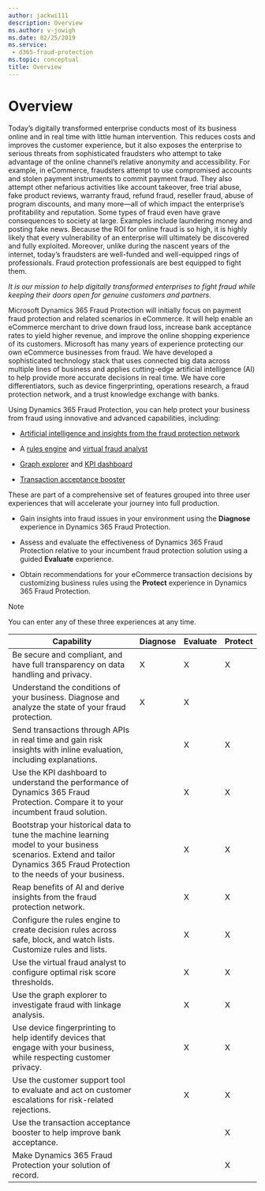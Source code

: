 ```yaml
---
author: jackwi111
description: Overview
ms.author: v-jowigh
ms.date: 02/25/2019
ms.service:
 - d365-fraud-protection
ms.topic: conceptual
title: Overview
---
```



# Overview

Today’s digitally transformed enterprise conducts most of its business online and in real time with little human intervention. This reduces costs and improves the customer experience, but it also exposes the enterprise to serious threats from sophisticated fraudsters who attempt to take advantage of the online channel’s relative anonymity and accessibility. For example, in eCommerce, fraudsters attempt to use compromised accounts and stolen payment instruments to commit payment fraud. They also attempt other nefarious activities like account takeover, free trial abuse, fake product reviews, warranty fraud, refund fraud, reseller fraud, abuse of program discounts, and many more—all of which impact the enterprise’s profitability and reputation. Some types of fraud even have grave consequences to society at large. Examples include laundering money and posting fake news. Because the ROI for online fraud is so high, it is highly likely that every vulnerability of an enterprise will ultimately be discovered and fully exploited. Moreover, unlike during the nascent years of the internet, today’s fraudsters are well-funded and well-equipped rings of professionals. Fraud protection professionals are best equipped to fight them.

*It is our mission to help digitally transformed enterprises to fight fraud while keeping their doors open for genuine customers and partners.*

Microsoft Dynamics 365 Fraud Protection will initially focus on payment fraud protection and related scenarios in eCommerce. It will help enable an eCommerce merchant to drive down fraud loss, increase bank acceptance rates to yield higher revenue, and improve the online shopping experience of its customers. Microsoft has many years of experience protecting our own eCommerce businesses from fraud. We have developed a sophisticated technology stack that uses connected big data across multiple lines of business and applies cutting-edge artificial intelligence (AI) to help provide more accurate decisions in real time. We have core differentiators, such as device fingerprinting, operations research, a fraud protection network, and a trust knowledge exchange with banks.

Using Dynamics 365 Fraud Protection, you can help protect your business from fraud using innovative and advanced capabilities, including: 

- [Artificial intelligence and insights from the fraud protection network](fraud-protection-network.md)

- A [rules engine](rules-list.md) and [virtual fraud analyst](virtual-fraud-analyst) 

- [Graph explorer](graph-explorer.md) and [KPI dashboard](kpi-dashboard.md)

- [Transaction acceptance booster](transaction-acceptance-booster.md)

These are part of a comprehensive set of features grouped into three user experiences that will accelerate your journey into full production. 

- Gain insights into fraud issues in your environment using the **Diagnose** experience in Dynamics 365 Fraud Protection. 

- Assess and evaluate the effectiveness of Dynamics 365 Fraud Protection relative to your incumbent fraud protection solution using a guided **Evaluate** experience. 

- Obtain recommendations for your eCommerce transaction decisions by customizing business rules using the **Protect** experience in Dynamics 365 Fraud Protection.

> [!Note]
> You can enter any of these three experiences at any time. 

| Capability | Diagnose | Evaluate | Protect |
|------------|----------|----------|---------|
| Be secure and compliant, and have full transparency on data handling and privacy. | X | X | X |
| Understand the conditions of your business. Diagnose and analyze the state of your fraud protection.                                                                     | X        | X        |         |
| Send transactions through APIs in real time and gain risk insights with inline evaluation, including explanations.                                                     |          | X        | X       |
| Use the KPI dashboard to understand the performance of Dynamics 365 Fraud Protection. Compare it to your incumbent fraud solution.                                       |          | X        | X       |
| Bootstrap your historical data to tune the machine learning model to your business scenarios. Extend and tailor Dynamics 365 Fraud Protection to the needs of your business.  |          | X        | X       |
| Reap benefits of AI and derive insights from the fraud protection network.                                                                                               |          | X        | X       |
| Configure the rules engine to create decision rules across safe, block, and watch lists. Customize rules and lists.                                                      |          | X        | X       |
| Use the virtual fraud analyst to configure optimal risk score thresholds.                                                                                                |          | X        | X       |
| Use the graph explorer to investigate fraud with linkage analysis.                                                                                                       |          | X        | X       |
| Use device fingerprinting to help identify devices that engage with your business, while respecting customer privacy.                                                    |          | X        | X       |
| Use the customer support tool to evaluate and act on customer escalations for risk-related rejections.                                                                   |          | X        | X       |
| Use the transaction acceptance booster to help improve bank acceptance.                                                                                                |          |          | X       |
| Make Dynamics 365 Fraud Protection your solution of record.                                                                                                              |          |          | X       |

